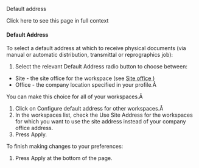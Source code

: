 Default address

Click here to see this page in full context

####  Default Address

To select a default address at which to receive physical documents (via manual
or automatic distribution, transmittal or reprographics job):

  1. Select the relevant Default Address radio button to choose between: 

  * Site - the site office for the workspace (see [ Site office ](../Admin/Workspace_Settings/Site_office.htm) ) 
  * Office - the company location specified in your profile.Â 

You can make this choice for all of your workspaces.Â

  1. Click on Configure default address for other workspaces.Â 
  2. In the workspaces list, check the Use Site Address for the workspaces for which you want to use the site address instead of your company office address. 
  3. Press Apply. 

To finish making changes to your preferences:

  1. Press Apply at the bottom of the page. 

